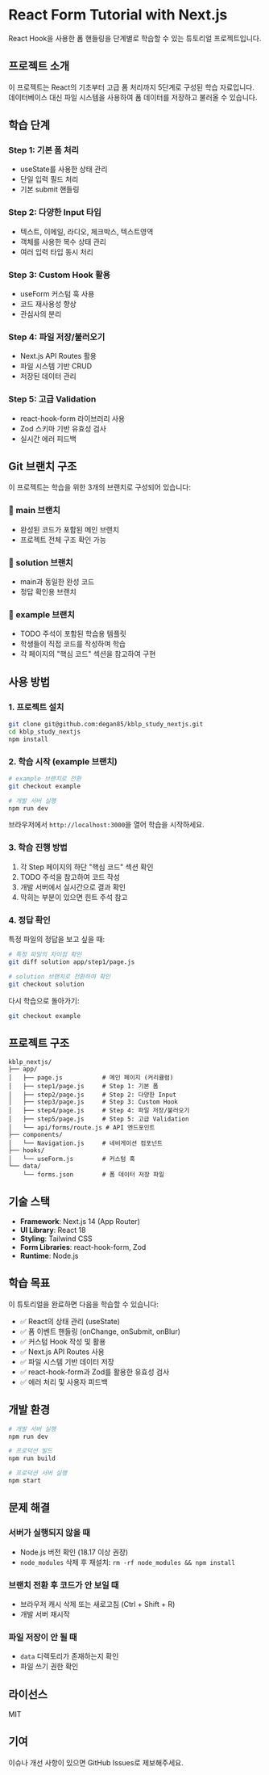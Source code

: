 # React Form Tutorial with Next.js

React Hook을 사용한 폼 핸들링을 단계별로 학습할 수 있는 튜토리얼 프로젝트입니다.

## 프로젝트 소개

이 프로젝트는 React의 기초부터 고급 폼 처리까지 5단계로 구성된 학습 자료입니다. 데이터베이스 대신 파일 시스템을 사용하여 폼 데이터를 저장하고 불러올 수 있습니다.

## 학습 단계

### Step 1: 기본 폼 처리
- useState를 사용한 상태 관리
- 단일 입력 필드 처리
- 기본 submit 핸들링

### Step 2: 다양한 Input 타입
- 텍스트, 이메일, 라디오, 체크박스, 텍스트영역
- 객체를 사용한 복수 상태 관리
- 여러 입력 타입 동시 처리

### Step 3: Custom Hook 활용
- useForm 커스텀 훅 사용
- 코드 재사용성 향상
- 관심사의 분리

### Step 4: 파일 저장/불러오기
- Next.js API Routes 활용
- 파일 시스템 기반 CRUD
- 저장된 데이터 관리

### Step 5: 고급 Validation
- react-hook-form 라이브러리 사용
- Zod 스키마 기반 유효성 검사
- 실시간 에러 피드백

## Git 브랜치 구조

이 프로젝트는 학습을 위한 3개의 브랜치로 구성되어 있습니다:

### 📘 main 브랜치
- 완성된 코드가 포함된 메인 브랜치
- 프로젝트 전체 구조 확인 가능

### 📗 solution 브랜치
- main과 동일한 완성 코드
- 정답 확인용 브랜치

### 📝 example 브랜치
- TODO 주석이 포함된 학습용 템플릿
- 학생들이 직접 코드를 작성하며 학습
- 각 페이지의 "핵심 코드" 섹션을 참고하여 구현

## 사용 방법

### 1. 프로젝트 설치

```bash
git clone git@github.com:degan85/kblp_study_nextjs.git
cd kblp_study_nextjs
npm install
```

### 2. 학습 시작 (example 브랜치)

```bash
# example 브랜치로 전환
git checkout example

# 개발 서버 실행
npm run dev
```

브라우저에서 `http://localhost:3000`을 열어 학습을 시작하세요.

### 3. 학습 진행 방법

1. 각 Step 페이지의 하단 "핵심 코드" 섹션 확인
2. TODO 주석을 참고하여 코드 작성
3. 개발 서버에서 실시간으로 결과 확인
4. 막히는 부분이 있으면 힌트 주석 참고

### 4. 정답 확인

특정 파일의 정답을 보고 싶을 때:

```bash
# 특정 파일의 차이점 확인
git diff solution app/step1/page.js

# solution 브랜치로 전환하여 확인
git checkout solution
```

다시 학습으로 돌아가기:
```bash
git checkout example
```

## 프로젝트 구조

```
kblp_nextjs/
├── app/
│   ├── page.js           # 메인 페이지 (커리큘럼)
│   ├── step1/page.js     # Step 1: 기본 폼
│   ├── step2/page.js     # Step 2: 다양한 Input
│   ├── step3/page.js     # Step 3: Custom Hook
│   ├── step4/page.js     # Step 4: 파일 저장/불러오기
│   ├── step5/page.js     # Step 5: 고급 Validation
│   └── api/forms/route.js # API 엔드포인트
├── components/
│   └── Navigation.js     # 네비게이션 컴포넌트
├── hooks/
│   └── useForm.js        # 커스텀 훅
└── data/
    └── forms.json        # 폼 데이터 저장 파일
```

## 기술 스택

- **Framework**: Next.js 14 (App Router)
- **UI Library**: React 18
- **Styling**: Tailwind CSS
- **Form Libraries**: react-hook-form, Zod
- **Runtime**: Node.js

## 학습 목표

이 튜토리얼을 완료하면 다음을 학습할 수 있습니다:

- ✅ React의 상태 관리 (useState)
- ✅ 폼 이벤트 핸들링 (onChange, onSubmit, onBlur)
- ✅ 커스텀 Hook 작성 및 활용
- ✅ Next.js API Routes 사용
- ✅ 파일 시스템 기반 데이터 저장
- ✅ react-hook-form과 Zod를 활용한 유효성 검사
- ✅ 에러 처리 및 사용자 피드백

## 개발 환경

```bash
# 개발 서버 실행
npm run dev

# 프로덕션 빌드
npm run build

# 프로덕션 서버 실행
npm start
```

## 문제 해결

### 서버가 실행되지 않을 때
- Node.js 버전 확인 (18.17 이상 권장)
- `node_modules` 삭제 후 재설치: `rm -rf node_modules && npm install`

### 브랜치 전환 후 코드가 안 보일 때
- 브라우저 캐시 삭제 또는 새로고침 (Ctrl + Shift + R)
- 개발 서버 재시작

### 파일 저장이 안 될 때
- `data` 디렉토리가 존재하는지 확인
- 파일 쓰기 권한 확인

## 라이선스

MIT

## 기여

이슈나 개선 사항이 있으면 GitHub Issues로 제보해주세요.
